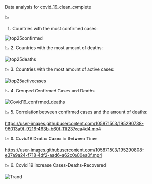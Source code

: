 Data analysis for covid_19_clean_complete

 📉
 1. Countries with the most confirmed cases:
 
 ![top25confirmed](https://user-images.githubusercontent.com/105871503/195289362-3f4e9cdc-5ff6-4de4-aedb-83c63a307230.png)

📉
2. Countries with the most amount of deaths:

![top25deaths](https://user-images.githubusercontent.com/105871503/195289773-3684b890-06ed-4651-9b00-2a85ff9ee5b5.png)

📉
3. Countries with the most amount of active cases:

![top25activecases](https://user-images.githubusercontent.com/105871503/195290004-d68f41ba-05d0-468b-a17f-8b9518b12279.png)

📉
4. Grouped Confirmed Cases and Deaths

![Covid19_confirmed_deaths](https://user-images.githubusercontent.com/105871503/195290170-877ee51d-154d-4a22-af5b-34c47753c954.png)

📉
5. Correlation between confirmed cases and the amount of deaths:

https://user-images.githubusercontent.com/105871503/195290738-96013a9f-9216-463b-b60f-11f237eca4d4.mp4

📉
6. Covid19 Deaths Cases in Between Time

https://user-images.githubusercontent.com/105871503/195290808-e37a9a24-f718-4df2-aad6-a62c0a00ea0f.mp4

📉
6. Covid 19 increase Cases-Deaths-Recovered

![Trand](https://user-images.githubusercontent.com/105871503/195290953-5a8805b9-582b-4139-a841-73ccc25e2394.png)
